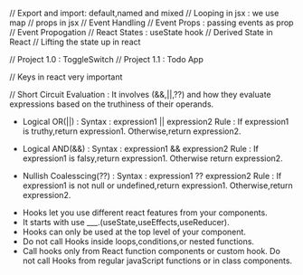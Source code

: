 // Export and import: default,named and mixed
// Looping in jsx : we use map
// props in jsx
// Event Handling
// Event Props : passing events as prop
// Event Propogation
// React States : useState hook
// Derived State in React
// Lifting the state up in react

// Project 1.0 : ToggleSwitch 
// Project 1.1 : Todo App 

// Keys in react very important
 
// Short Circuit Evaluation : It involves (&&,||,??) and how they evaluate expressions based on the truthiness of their operands.

* Logical OR(||) : Syntax : expression1 || expression2
Rule : If expression1 is truthy,return expression1. Otherwise,return expression2.

* Logical AND(&&) : Syntax : expression1 && expression2
Rule : If expression1 is falsy,return expression1. Otherwise return expression2.

* Nullish Coalesscing(??) : Syntax : expression1 ?? expression2
Rule : If expression1 is not null or undefined,return expression1. Otherwise,return expression2.

<!-- Hooks rules in react -->
* Hooks let you use different react features from your components.
* It starts with use ___.(useState,useEffects,useReducer).
* Hooks can only be used at the top level of your component.
* Do not call Hooks inside loops,conditions,or nested functions.
* Call hooks only from React function components or custom hook. Do not call Hooks from regular javaScript functions or in class components.